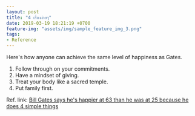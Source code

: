 ```yaml
---
layout: post
title: "4 เรื่องง่ายๆ"
date: 2019-03-19 18:21:19 +0700
feature-img: "assets/img/sample_feature_img_3.png"
tags:
- Reference
---
```

Here's how anyone can achieve the same level of happiness as Gates.

1. Follow through on your commitments.
2. Have a mindset of giving.
3. Treat your body like a sacred temple.
4. Put family first.

Ref. link: [Bill Gates says he's happier at 63 than he was at 25 because he does 4 simple things](https://www.businessinsider.com/bill-gates-says-hes-happier-at-age-63-than-25-because-of-4-things-2019-3?utm_source=quora&utm_medium=referral)
